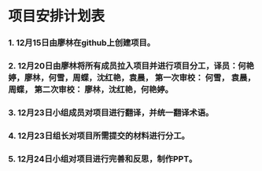 # 项目安排计划表

### 1. 12月15日由廖林在github上创建项目。

### 2. 12月20日由廖林将所有成员拉入项目并进行项目分工，译员：何艳婷，廖林，何雪，周蝶，沈红艳，袁晨， 第一次审校： 何雪， 袁晨， 周蝶， 第二次审校： 廖林，沈红艳，何艳婷。

### 3. 12月23日小组成员对项目进行翻译，并统一翻译术语。

### 4. 12月23日组长对项目所需提交的材料进行分工。

### 5. 12月24日小组对项目进行完善和反思，制作PPT。